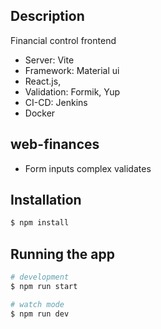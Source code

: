 ## Description

Financial control frontend
- Server: Vite
- Framework: Material ui
- React.js,
- Validation: Formik, Yup
- CI-CD: Jenkins
- Docker

## web-finances
 - Form inputs complex validates

## Installation

```bash
$ npm install
```

## Running the app

```bash
# development
$ npm run start

# watch mode
$ npm run dev
